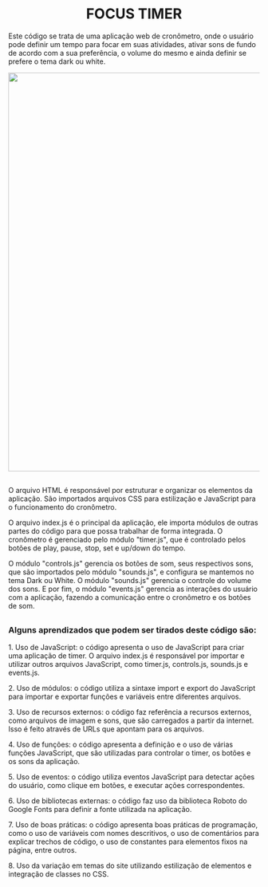 <h1 align="center"> FOCUS TIMER </h1>

Este código se trata de uma aplicação web de cronômetro, onde o usuário pode definir um tempo para focar em suas atividades, ativar sons de fundo de acordo com a sua preferência, o volume do mesmo e ainda definir se prefere o tema dark ou white.

<p align="center" > 
<img src="https://user-images.githubusercontent.com/113460644/235311938-72e5ed09-df84-42d2-8485-da5701b1c5e6.gif" width="800rem">
</p>

##

O arquivo HTML é responsável por estruturar e organizar os elementos da aplicação. São importados arquivos CSS para estilização e JavaScript para o funcionamento do cronômetro.

O arquivo index.js é o principal da aplicação, ele importa módulos de outras partes do código para que possa trabalhar de forma integrada. O cronômetro é gerenciado pelo módulo "timer.js", que é controlado pelos botões de play, pause, stop, set e up/down do tempo.

O módulo "controls.js" gerencia os botões de som, seus respectivos sons, que são importados pelo módulo "sounds.js", e configura se mantemos no tema Dark ou White. O módulo "sounds.js" gerencia o controle do volume dos sons. E por fim, o módulo "events.js" gerencia as interações do usuário com a aplicação, fazendo a comunicação entre o cronômetro e os botões de som.

##

### Alguns aprendizados que podem ser tirados deste código são:

<p>1. Uso de JavaScript: o código apresenta o uso de JavaScript para criar uma aplicação de timer. O arquivo index.js é responsável por importar e utilizar outros arquivos JavaScript, como timer.js, controls.js, sounds.js e events.js.</p>
<p>2. Uso de módulos: o código utiliza a sintaxe import e export do JavaScript para importar e exportar funções e variáveis entre diferentes arquivos.</p>
<p>3. Uso de recursos externos: o código faz referência a recursos externos, como arquivos de imagem e sons, que são carregados a partir da internet. Isso é feito através de URLs que apontam para os arquivos.</p>
<p>4. Uso de funções: o código apresenta a definição e o uso de várias funções JavaScript, que são utilizadas para controlar o timer, os botões e os sons da aplicação.</p>
<p>5. Uso de eventos: o código utiliza eventos JavaScript para detectar ações do usuário, como clique em botões, e executar ações correspondentes.</p>
<p>6. Uso de bibliotecas externas: o código faz uso da biblioteca Roboto do Google Fonts para definir a fonte utilizada na aplicação.</p>
<p>7. Uso de boas práticas: o código apresenta boas práticas de programação, como o uso de variáveis com nomes descritivos, o uso de comentários para explicar trechos de código, o uso de constantes para elementos fixos na página, entre outros.</p>
<p>8. Uso da variação em temas do site utilizando estilização de elementos e integração de classes no CSS.
